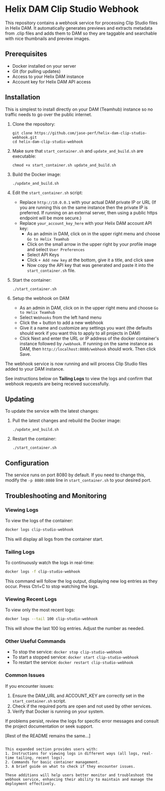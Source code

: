 # Helix DAM Clip Studio Webhook

This repository contains a webhook service for processing Clip Studio files in Helix DAM. It automatically generates previews and extracts metadata from .clip files and adds them to DAM so they are taggable and searchable with nice thumbnails and preview images.

## Prerequisites

- Docker installed on your server
- Git (for pulling updates)
- Access to your Helix DAM instance
- Account key for Helix DAM API access

## Installation
This is simplest to install directly on your DAM (Teamhub) instance so no traffic needs to go over the public internet.

1. Clone the repository:
   ```
   git clone https://github.com/jase-perf/helix-dam-clip-studio-webhook.git
   cd helix-dam-clip-studio-webhook
   ```
2. Make sure that `start_container.sh` and `update_and_build.sh` are executable:
   ```
   chmod +x start_container.sh update_and_build.sh
   ```
3. Build the Docker image:
   ```
   ./update_and_build.sh
   ```

4. Edit the `start_container.sh` script:
   - Replace `http://10.0.0.1` with your actual DAM private IP or URL (If you are running this on the same instance then the private IP is preferred. If running on an external server, then using a public https endpoint will be more secure.)
   - Replace `your_account_key_here` with your Helix DAM account API key:
     - As an admin in DAM, click on in the upper right menu and choose `Go to Helix Teamhub`
     - Click on the small arrow in the upper right by your profile image and select `User Preferences`
     - Select API Keys
     - Click `+ Add new key` at the bottom, give it a title, and click save
     - Now copy the API key that was generated and paste it into the `start_container.sh` file.

5. Start the container:
   ```
   ./start_container.sh
   ```

6. Setup the webhook on DAM
   - As an admin in DAM, click on in the upper right menu and choose `Go to Helix Teamhub`
   - Select `Webhooks` from the left hand menu
   - Click the + button to add a new webhook
   - Give it a name and customize any settings you want (the defaults should work if you want this to apply to all projects in DAM)
   - Click Next and enter the URL or IP address of the docker container's instance followed by `/webhook`. If running on the same instance as DAM, then `http://localhost:8080/webhook` should work. Then click Save.

The webhook service is now running and will process Clip Studio files added to your DAM instance.

See instructions below on **Tailing Logs** to view the logs and confirm that webhook requests are being received successfully.

## Updating

To update the service with the latest changes:

1. Pull the latest changes and rebuild the Docker image:
   ```
   ./update_and_build.sh
   ```

2. Restart the container:
   ```
   ./start_container.sh
   ```

## Configuration

The service runs on port 8080 by default. If you need to change this, modify the `-p 8080:8080` line in `start_container.sh` to your desired port.


## Troubleshooting and Monitoring

### Viewing Logs
To view the logs of the container:

```bash
docker logs clip-studio-webhook
```

This will display all logs from the container start.

### Tailing Logs
To continuously watch the logs in real-time:

```bash
docker logs -f clip-studio-webhook
```

This command will follow the log output, displaying new log entries as they occur. Press Ctrl+C to stop watching the logs.

### Viewing Recent Logs
To view only the most recent logs:

```bash
docker logs --tail 100 clip-studio-webhook
```

This will show the last 100 log entries. Adjust the number as needed.

### Other Useful Commands
- To stop the service: `docker stop clip-studio-webhook`
- To start a stopped service: `docker start clip-studio-webhook`
- To restart the service: `docker restart clip-studio-webhook`

### Common Issues
If you encounter issues:
1. Ensure the DAM_URL and ACCOUNT_KEY are correctly set in the `start_container.sh` script.
2. Check if the required ports are open and not used by other services.
3. Verify that Docker is running on your system.

If problems persist, review the logs for specific error messages and consult the project documentation or seek support.

[Rest of the README remains the same...]
```

This expanded section provides users with:
1. Instructions for viewing logs in different ways (all logs, real-time tailing, recent logs).
2. Commands for basic container management.
3. A brief guide on what to check if they encounter issues.

These additions will help users better monitor and troubleshoot the webhook service, enhancing their ability to maintain and manage the deployment effectively.